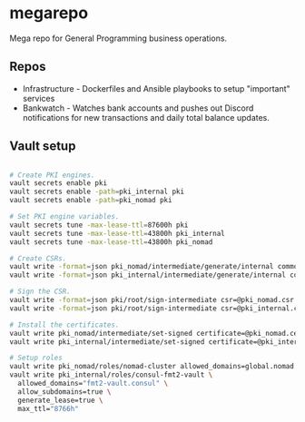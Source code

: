 # megarepo
Mega repo for General Programming business operations.

## Repos
* Infrastructure - Dockerfiles and Ansible playbooks to setup "important" services
* Bankwatch - Watches bank accounts and pushes out Discord notifications for new transactions and daily total balance updates.

## Vault setup
```sh

# Create PKI engines.
vault secrets enable pki
vault secrets enable -path=pki_internal pki
vault secrets enable -path=pki_nomad pki

# Set PKI engine variables.
vault secrets tune -max-lease-ttl=87600h pki
vault secrets tune -max-lease-ttl=43800h pki_internal
vault secrets tune -max-lease-ttl=43800h pki_nomad

# Create CSRs.
vault write -format=json pki_nomad/intermediate/generate/internal common_name="General Programming Nomad Intermediate Authority" ttl="43800h" | jq -r '.data.csr' > pki_nomad.csr
vault write -format=json pki_internal/intermediate/generate/internal common_name="General Programming Internal Services Intermediate Authority" ttl="43800h" | jq -r '.data.csr' > pki_internal.csr

# Sign the CSR.
vault write -format=json pki/root/sign-intermediate csr=@pki_nomad.csr format=pem_bundle ttl="43800h" | jq -r '.data.certificate' > pki_nomad.cert.pem
vault write -format=json pki/root/sign-intermediate csr=@pki_internal.csr format=pem_bundle ttl="43800h" | jq -r '.data.certificate' > pki_internal.cert.pem

# Install the certificates.
vault write pki_nomad/intermediate/set-signed certificate=@pki_nomad.cert.pem
vault write pki_internal/intermediate/set-signed certificate=@pki_internal.cert.pem

# Setup roles
vault write pki_nomad/roles/nomad-cluster allowed_domains=global.nomad allow_subdomains=true max_ttl=86400s require_cn=false generate_lease=true
vault write pki_internal/roles/consul-fmt2-vault \
  allowed_domains="fmt2-vault.consul" \
  allow_subdomains=true \
  generate_lease=true \
  max_ttl="8766h"
```
